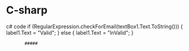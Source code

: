 # C-sharp
c# code
 if (RegularExpression.checkForEmail(textBox1.Text.ToString()))
            { label1.Text = "Valid"; }
            else
            { label1.Text = "InValid"; }
           
           #####
